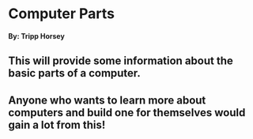 # Computer Parts
#### By: Tripp Horsey

## This will provide some information about the basic parts of a computer.

## Anyone who wants to learn more about computers and build one for themselves would gain a lot from this!
